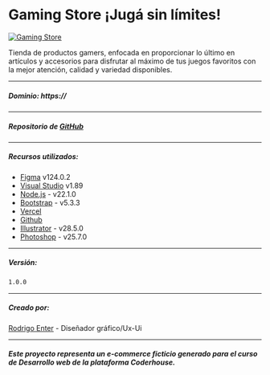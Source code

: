 # Gaming Store ¡Jugá sin límites!

[![Gaming Store](https://iili.io/J6J1gN1.png "Gaming Store")](https://rodrigoenter.github.io/Pagina-Gaming-Store "Gaming Store")

Tienda de productos gamers, enfocada en proporcionar lo último en artículos y accesorios para disfrutar al máximo de tus juegos favoritos con la mejor atención, calidad y variedad disponibles.

-------------------------
##### Dominio: https://

-------------------------
##### Repositorio de [GitHub](https://github.com/rodrigoenter/Pagina-Gaming-Store)

-------------------------
##### Recursos utilizados:

- [Figma](https://www.figma.com/) v124.0.2
- [Visual Studio](https://code.visualstudio.com) v1.89
- [Node.js](https://nodejs.org/es) - v22.1.0
- [Bootstrap](https://getbootstrap.com) - v5.3.3
- [Vercel](https://www.vercel.com/)
- [Github](https://github.com)
- [Illustrator](https://www.adobe.com/home) - v28.5.0
- [Photoshop](https://www.adobe.com/home) - v25.7.0

-------------------------
##### Versión:

```sh
1.0.0
```
-------------------------
##### Creado por:

[Rodrigo Enter](https://github.com/rodrigoenter) - Diseñador gráfico/Ux-Ui

-------------------------
###### **Este proyecto representa un e-commerce ficticio generado para el curso de Desarrollo web de la plataforma Coderhouse.**